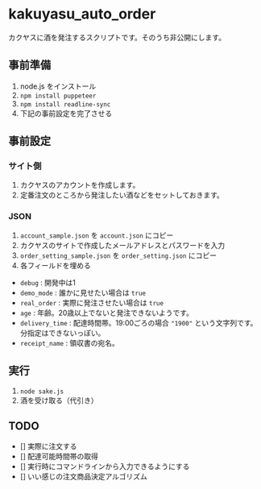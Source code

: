 # kakuyasu_auto_order
カクヤスに酒を発注するスクリプトです。そのうち非公開にします。

## 事前準備
1. node.js をインストール
2. `npm install puppeteer`
3. `npm install readline-sync`
4. 下記の事前設定を完了させる

## 事前設定
### サイト側
1. カクヤスのアカウントを作成します。
2. 定番注文のところから発注したい酒などをセットしておきます。

### JSON
1. `account_sample.json` を `account.json` にコピー
2. カクヤスのサイトで作成したメールアドレスとパスワードを入力
3. `order_setting_sample.json` を `order_setting.json` にコピー
4. 各フィールドを埋める

- `debug` : 開発中は1
- `demo_mode` : 誰かに見せたい場合は `true`
- `real_order` : 実際に発注させたい場合は `true`
- `age` : 年齢。20歳以上でないと発注できないようです。
- `delivery_time` : 配達時間帯。19:00ごろの場合 `"1900"` という文字列です。分指定はできないっぽい。
- `receipt_name` : 領収書の宛名。

## 実行
1. `node sake.js`
2. 酒を受け取る（代引き）

## TODO
- [] 実際に注文する
- [] 配達可能時間帯の取得
- [] 実行時にコマンドラインから入力できるようにする
- [] いい感じの注文商品決定アルゴリズム